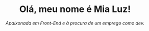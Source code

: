 
<div align="center"> 
<h1>Olá, meu nome é Mia Luz!</h1>
<p><em> Apaixonada em Front-End e à procura de um emprego como dev.<em></p>
</div>

<!--
**mialuzmia/mialuzmia** is a ✨ _special_ ✨ repository because its `README.md` (this file) appears on your GitHub profile.

Here are some ideas to get you started:

- 🔭 I’m currently working on ...
- 🌱 I’m currently learning ...
- 👯 I’m looking to collaborate on ...
- 🤔 I’m looking for help with ...
- 💬 Ask me about ...
- 📫 How to reach me: ...
- 😄 Pronouns: ...
- ⚡ Fun fact: ...
-->
